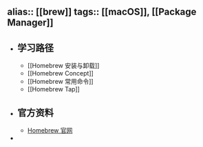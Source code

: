 alias:: [[brew]]
tags:: [[macOS]], [[Package Manager]]
---

- ## 学习路径
	- [[Homebrew 安装与卸载]]
	- [[Homebrew Concept]]
	- [[Homebrew 常用命令]]
	- [[Homebrew Tap]]
- ## 官方资料
	- [Homebrew 官网](https://brew.sh/)
-